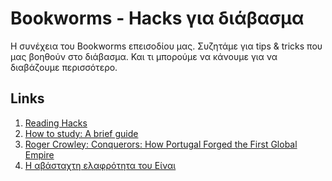 # Bookworms - Hacks για διάβασμα

Η συνέχεια του Bookworms επεισοδίου μας. Συζητάμε για tips & tricks που μας βοηθούν στο διάβασμα. Και τι μπορούμε να κάνουμε για να διαβάζουμε περισσότερο.

## Links
1. [Reading Hacks](https://medium.com/@dimist/reading-hacks-9e1bd4f47604)
2. [How to study: A brief guide](http://www.cse.buffalo.edu/~rapaport/howtostudy.html)
3. [Roger Crowley: Conquerors: How Portugal Forged the First Global Empire](http://www.goodreads.com/book/show/25255039-conquerors)
4. [Η αβάσταχτη ελαφρότητα του Είναι](http://tvxs.gr/news/paideia/milan-koyntera-i-abastaxti-elafrotita-toy-einai)

